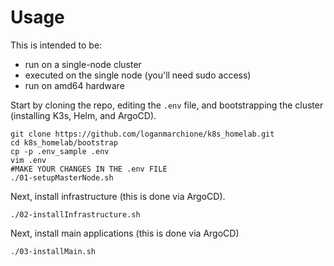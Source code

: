 # Usage

This is intended to be:
- run on a single-node cluster
- executed on the single node (you'll need sudo access)
- run on amd64 hardware

Start by cloning the repo, editing the `.env` file, and bootstrapping the cluster (installing K3s, Helm, and ArgoCD).

```
git clone https://github.com/loganmarchione/k8s_homelab.git
cd k8s_homelab/bootstrap
cp -p .env_sample .env
vim .env
#MAKE YOUR CHANGES IN THE .env FILE
./01-setupMasterNode.sh
```

Next, install infrastructure (this is done via ArgoCD).

```
./02-installInfrastructure.sh
```

Next, install main applications (this is done via ArgoCD)

 ```
 ./03-installMain.sh
 ```
